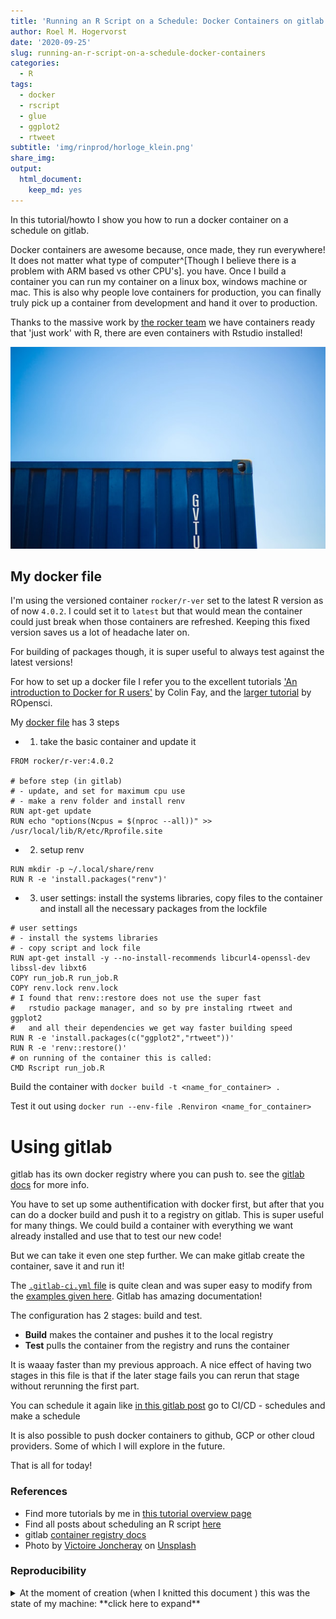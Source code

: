 ```yaml
---
title: 'Running an R Script on a Schedule: Docker Containers on gitlab'
author: Roel M. Hogervorst
date: '2020-09-25'
slug: running-an-r-script-on-a-schedule-docker-containers
categories:
  - R
tags:
  - docker
  - rscript
  - glue
  - ggplot2
  - rtweet
subtitle: 'img/rinprod/horloge_klein.png'
share_img: 
output:
  html_document:
    keep_md: yes
---
```


<!-- useful settings for rmarkdown-->


<!-- content -->
In this tutorial/howto I show you how to run a docker container on a schedule on gitlab. 

Docker containers are awesome because, once made, they run everywhere! It does not matter what type of computer^[Though I believe there is a problem with ARM based vs other CPU's]. you have. Once I build a container you can run my container on a linux box, windows machine or mac. This is also why people love containers for production, you can finally truly pick up a container from development and hand it over to production. 

Thanks to the massive work by [the rocker team](https://github.com/rocker-org/rocker)
we have containers ready that 'just work' with R, there are
even containers with Rstudio installed! 

![](victoire-joncheray-XsP7GCLMWjM-unsplash.jpg)

## My docker file
I'm using the versioned container `rocker/r-ver` set to
the latest R version as of now `4.0.2`. I could set it to
`latest` but that would mean the container could just break when
those containers are refreshed. Keeping this fixed version 
saves us a lot of headache later on. 

For building of packages though, it is super useful to always test against the latest versions!

For how to set up a docker file I refer you to the excellent tutorials ['An introduction to Docker for R users'](https://colinfay.me/docker-r-reproducibility/) by Colin Fay, and the [larger tutorial](https://ropenscilabs.github.io/r-docker-tutorial/) by ROpensci. 

My [docker file](https://github.com/RMHogervorst/invertedushape/blob/main/Dockerfile) has 3 steps

- 1. take the basic container and update it

```
FROM rocker/r-ver:4.0.2

# before step (in gitlab)
# - update, and set for maximum cpu use
# - make a renv folder and install renv
RUN apt-get update
RUN echo "options(Ncpus = $(nproc --all))" >> /usr/local/lib/R/etc/Rprofile.site
```
- 2. setup renv

```
RUN mkdir -p ~/.local/share/renv
RUN R -e 'install.packages("renv")'
```

- 3. user settings: install the systems libraries, copy files to the container and install all the necessary packages from the lockfile

```
# user settings
# - install the systems libraries
# - copy script and lock file
RUN apt-get install -y --no-install-recommends libcurl4-openssl-dev libssl-dev libxt6
COPY run_job.R run_job.R
COPY renv.lock renv.lock
# I found that renv::restore does not use the super fast
#   rstudio package manager, and so by pre instaling rtweet and ggplot2
#   and all their dependencies we get way faster building speed
RUN R -e 'install.packages(c("ggplot2","rtweet"))'
RUN R -e 'renv::restore()'
# on running of the container this is called:
CMD Rscript run_job.R
```

Build the container with `docker build -t <name_for_container> .`

Test it out using `docker run --env-file .Renviron <name_for_container>`

# Using gitlab 
gitlab has its own docker registry where you can push to.
see the [gitlab docs](https://gitlab.com/help/user/packages/container_registry/index) for more info.

You have to set up some authentification with docker first,
but after that you can do a docker build and push it to a registry on gitlab. This is super useful for many things. We could build a container with everything we want already installed and use that to test our new code! 

But we can take it even one step further. We can make gitlab create the container, save it and run it!

The [`.gitlab-ci.yml` file](https://gitlab.com/rmhogervorst/dockerized_script/-/blob/main/.gitlab-ci.yml) is quite clean and was super easy 
to modify from the [examples given here](https://gitlab.com/help/user/packages/container_registry/index#container-registry-examples-with-gitlab-cicd). Gitlab has amazing documentation!

The configuration has 2 stages: build and test.

- **Build** makes the container and pushes it to the local registry
- **Test** pulls the container from the registry and runs the container

It is waaay faster than my previous approach.
A nice effect of having two stages in this file is that if the later stage fails you can rerun that stage without rerunning the first part.

You can schedule it again like [in this gitlab post](http://localhost:1313/blog/2020/09/24/running-an-r-script-on-a-schedule-gitlab/) go to CI/CD - schedules and make a schedule


It is also possible to push docker containers to github, GCP or other cloud providers. Some of which I will explore in the future. 

That is all for today!


### References
- Find more tutorials by me in [this tutorial overview page](https://blog.rmhogervorst.nl//tags/tutorial/)
- Find all posts about scheduling an R script [here](https://blog.rmhogervorst.nl/tags/scheduling/)
- gitlab [container registry docs](https://gitlab.com/help/user/packages/container_registry/index)
- <span>Photo by <a href="https://unsplash.com/@victoire_jonch?utm_source=unsplash&amp;utm_medium=referral&amp;utm_content=creditCopyText">Victoire Joncheray</a> on <a href="https://unsplash.com/s/photos/container?utm_source=unsplash&amp;utm_medium=referral&amp;utm_content=creditCopyText">Unsplash</a></span>

### Reproducibility
<details>
<summary> At the moment of creation (when I knitted this document ) this was the state of my machine: **click here to expand** </summary>

```r 
sessioninfo::session_info()
```

```
─ Session info ───────────────────────────────────────────────────────────────
 setting  value                       
 version  R version 4.0.2 (2020-06-22)
 os       macOS Catalina 10.15.6      
 system   x86_64, darwin17.0          
 ui       X11                         
 language (EN)                        
 collate  en_US.UTF-8                 
 ctype    en_US.UTF-8                 
 tz       Europe/Amsterdam            
 date     2020-09-24                  

─ Packages ───────────────────────────────────────────────────────────────────
 package     * version date       lib source        
 assertthat    0.2.1   2019-03-21 [1] CRAN (R 4.0.0)
 cli           2.0.2   2020-02-28 [1] CRAN (R 4.0.0)
 crayon        1.3.4   2017-09-16 [1] CRAN (R 4.0.0)
 digest        0.6.25  2020-02-23 [1] CRAN (R 4.0.0)
 evaluate      0.14    2019-05-28 [1] CRAN (R 4.0.0)
 fansi         0.4.1   2020-01-08 [1] CRAN (R 4.0.0)
 glue          1.4.1   2020-05-13 [1] CRAN (R 4.0.1)
 htmltools     0.5.0   2020-06-16 [1] CRAN (R 4.0.1)
 knitr         1.29    2020-06-23 [1] CRAN (R 4.0.1)
 magrittr      1.5     2014-11-22 [1] CRAN (R 4.0.0)
 rlang         0.4.7   2020-07-09 [1] CRAN (R 4.0.2)
 rmarkdown     2.3     2020-06-18 [1] CRAN (R 4.0.1)
 sessioninfo   1.1.1   2018-11-05 [1] CRAN (R 4.0.1)
 stringi       1.4.6   2020-02-17 [1] CRAN (R 4.0.0)
 stringr       1.4.0   2019-02-10 [1] CRAN (R 4.0.0)
 withr         2.2.0   2020-04-20 [1] CRAN (R 4.0.2)
 xfun          0.15    2020-06-21 [1] CRAN (R 4.0.2)
 yaml          2.2.1   2020-02-01 [1] CRAN (R 4.0.0)

[1] /Library/Frameworks/R.framework/Versions/4.0/Resources/library
```

</details>
